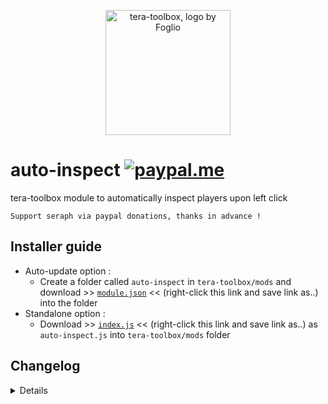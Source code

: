<p align="center">
<a href="https://discord.gg/dUNDDtw">
<img src="https://github.com/seraphinush-gaming/pastebin/blob/master/logo_ttb_trans.png?raw=true" width="200" height="200" alt="tera-toolbox, logo by Foglio" />
</a>
</p>

# auto-inspect [![paypal.me](https://img.shields.io/badge/paypal.me-donate-333333.svg?colorA=40CEDB&colorB=333333)](https://www.paypal.me/seraphinush)
tera-toolbox module to automatically inspect players upon left click
```
Support seraph via paypal donations, thanks in advance !
```

## Installer guide
- Auto-update option :
  - Create a folder called `auto-inspect` in `tera-toolbox/mods` and download >> [`module.json`](https://raw.githubusercontent.com/seraphinush-gaming/auto-inspect/master/module.json) << (right-click this link and save link as..) into the folder
- Standalone option :
  - Download >> [`index.js`](https://raw.githubusercontent.com/seraphinush-gaming/auto-inspect/master/index.js) << (right-click this link and save link as..) as `auto-inspect.js` into `tera-toolbox/mods` folder

## Changelog
<details>
  
    1.04
    - Updated to latest tera-toolbox settings
    1.03
    - Updated to `mod`
    1.01
    - Added auto-update support
    1.00
    - Initial commit

</details>
